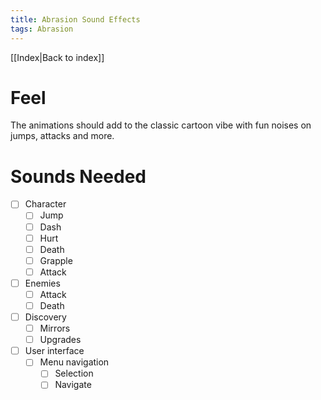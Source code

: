 ```yaml
---
title: Abrasion Sound Effects
tags: Abrasion
---
```

[[Index|Back to index]]
# Feel
The animations should add to the classic cartoon vibe with fun noises on jumps, attacks and more.

# Sounds Needed
- [ ] Character
	- [ ] Jump
	- [ ] Dash
	- [ ] Hurt
	- [ ] Death
	- [ ] Grapple
	- [ ] Attack
- [ ] Enemies
	- [ ] Attack
	- [ ] Death
- [ ] Discovery
	- [ ] Mirrors
	- [ ] Upgrades
- [ ] User interface
	- [ ] Menu navigation
		- [ ] Selection
		- [ ] Navigate